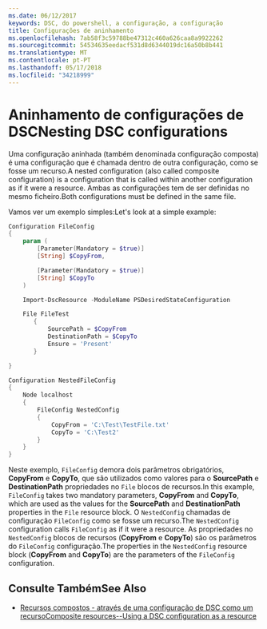 ```yaml
---
ms.date: 06/12/2017
keywords: DSC, do powershell, a configuração, a configuração
title: Configurações de aninhamento
ms.openlocfilehash: 7ab58f3c59788be47312c460a626caa8a9922262
ms.sourcegitcommit: 54534635eedacf531d8d6344019dc16a50b8b441
ms.translationtype: MT
ms.contentlocale: pt-PT
ms.lasthandoff: 05/17/2018
ms.locfileid: "34218999"
---
```

# <a name="nesting-dsc-configurations"></a><span data-ttu-id="ca899-103">Aninhamento de configurações de DSC</span><span class="sxs-lookup"><span data-stu-id="ca899-103">Nesting DSC configurations</span></span>

<span data-ttu-id="ca899-104">Uma configuração aninhada (também denominada configuração composta) é uma configuração que é chamada dentro de outra configuração, como se fosse um recurso.</span><span class="sxs-lookup"><span data-stu-id="ca899-104">A nested configuration (also called composite configuration) is a configuration that is called within another configuration as if it were a resource.</span></span>
<span data-ttu-id="ca899-105">Ambas as configurações tem de ser definidas no mesmo ficheiro.</span><span class="sxs-lookup"><span data-stu-id="ca899-105">Both configurations must be defined in the same file.</span></span>

<span data-ttu-id="ca899-106">Vamos ver um exemplo simples:</span><span class="sxs-lookup"><span data-stu-id="ca899-106">Let's look at a simple example:</span></span>

```powershell
Configuration FileConfig
{
    param (
        [Parameter(Mandatory = $true)]
        [String] $CopyFrom,

        [Parameter(Mandatory = $true)]
        [String] $CopyTo
    )

    Import-DscResource -ModuleName PSDesiredStateConfiguration

    File FileTest
       {
           SourcePath = $CopyFrom
           DestinationPath = $CopyTo
           Ensure = 'Present'
       }

}

Configuration NestedFileConfig
{
    Node localhost
    {
        FileConfig NestedConfig
        {
            CopyFrom = 'C:\Test\TestFile.txt'
            CopyTo = 'C:\Test2'
        }
    }
}
```

<span data-ttu-id="ca899-107">Neste exemplo, `FileConfig` demora dois parâmetros obrigatórios, **CopyFrom** e **CopyTo**, que são utilizados como valores para o **SourcePath** e  **DestinationPath** propriedades no `File` blocos de recursos.</span><span class="sxs-lookup"><span data-stu-id="ca899-107">In this example, `FileConfig` takes two mandatory parameters,  **CopyFrom** and **CopyTo**, which are used as the values for the **SourcePath** and **DestinationPath** properties in the `File` resource block.</span></span>
<span data-ttu-id="ca899-108">O `NestedConfig` chamadas de configuração `FileConfig` como se fosse um recurso.</span><span class="sxs-lookup"><span data-stu-id="ca899-108">The `NestedConfig` configuration calls `FileConfig` as if it were a resource.</span></span>
<span data-ttu-id="ca899-109">As propriedades no `NestedConfig` blocos de recursos (**CopyFrom** e **CopyTo**) são os parâmetros do `FileConfig` configuração.</span><span class="sxs-lookup"><span data-stu-id="ca899-109">The properties in the `NestedConfig` resource block (**CopyFrom** and **CopyTo**) are the parameters of the `FileConfig` configuration.</span></span>

## <a name="see-also"></a><span data-ttu-id="ca899-110">Consulte Também</span><span class="sxs-lookup"><span data-stu-id="ca899-110">See Also</span></span>

- [<span data-ttu-id="ca899-111">Recursos compostos - através de uma configuração de DSC como um recurso</span><span class="sxs-lookup"><span data-stu-id="ca899-111">Composite resources--Using a DSC configuration as a resource</span></span>](authoringResourceComposite.md)